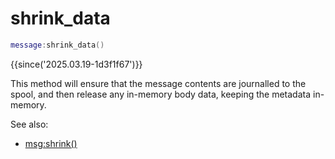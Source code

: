 # shrink_data

```lua
message:shrink_data()
```

{{since('2025.03.19-1d3f1f67')}}

This method will ensure that the message contents are journalled to the spool,
and then release any in-memory body data, keeping the metadata in-memory.

See also:
* [msg:shrink()](shrink.md)

